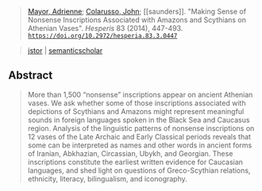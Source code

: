 > [Mayor, Adrienne](mayor.md); [Colarusso, John](colarusso.md); [[saunders]]. "Making Sense of Nonsense Inscriptions Associated with Amazons and Scythians on Athenian Vases". *Hesperis* 83 (2014), 447-493. [`https://doi.org/10.2972/hesperia.83.3.0447`](https://doi.org/10.2972/hesperia.83.3.0447)

> [jstor](https://www.jstor.org/stable/10.2972/hesperia.83.3.0447) | [semanticscholar](https://www.semanticscholar.org/paper/Making-Sense-of-Nonsense-Inscriptions-Associated-on-Mayor-Colarusso/261a23d8e8d699dba2fe773b3f6942ac2c6122c3) 

## Abstract
> More than 1,500 “nonsense” inscriptions appear on ancient Athenian vases. We ask whether some of those inscriptions associated with depictions of Scythians and Amazons might represent meaningful sounds in foreign languages spoken in the Black Sea and Caucasus region. Analysis of the linguistic patterns of nonsense inscriptions on 12 vases of the Late Archaic and Early Classical periods reveals that some can be interpreted as names and other words in ancient forms of Iranian, Abkhazian, Circassian, Ubykh, and Georgian. These inscriptions constitute the earliest written evidence for Caucasian languages, and shed light on questions of Greco-Scythian relations, ethnicity, literacy, bilingualism, and iconography.